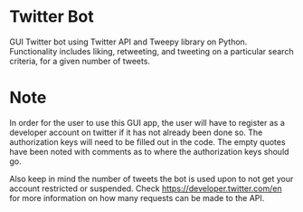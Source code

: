# Twitter Bot
GUI Twitter bot using Twitter API and Tweepy library on Python. Functionality includes liking, retweeting, and tweeting on a particular search criteria, for a given number of tweets.

# Note
In order for the user to use this GUI app, the user will have to register as a developer account on twitter if it has not already been done so. The authorization keys will need to be filled out in the code. The empty quotes have been noted with comments as to where the authorization keys should go.

Also keep in mind the number of tweets the bot is used upon to not get your account restricted or suspended. Check https://developer.twitter.com/en for more information on how many requests can be made to the API.
